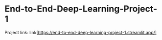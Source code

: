 # End-to-End-Deep-Learning-Project-1

Project link:
link[https://end-to-end-deep-learning-project-1.streamlit.app/]
